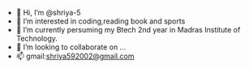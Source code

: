 - 👋 Hi, I’m @shriya-5
- 👀 I’m interested in coding,reading book and sports
- 🌱 I’m currently persuming my Btech 2nd year in Madras Institute of Technology.
- 💞️ I’m looking to collaborate on ...
- 📫 gmail:shriya592002@gmail.com

<!---
shriya-5/shriya-5 is a ✨ special ✨ repository because its `README.md` (this file) appears on your GitHub profile.
You can click the Preview link to take a look at your changes.
--->
